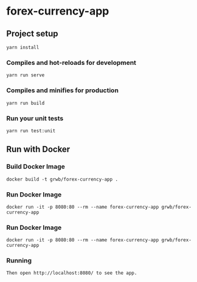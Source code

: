 # forex-currency-app

## Project setup
```
yarn install
```

### Compiles and hot-reloads for development
```
yarn run serve
```

### Compiles and minifies for production
```
yarn run build
```

### Run your unit tests
```
yarn run test:unit
```

## Run with Docker

### Build Docker Image
```
docker build -t grwb/forex-currency-app .
```

### Run Docker Image
```
docker run -it -p 8080:80 --rm --name forex-currency-app grwb/forex-currency-app
```

### Run Docker Image
```
docker run -it -p 8080:80 --rm --name forex-currency-app grwb/forex-currency-app
```

### Running
```
Then open http://localhost:8080/ to see the app.
```

